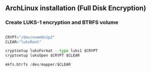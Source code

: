 ## ArchLinux installation (Full Disk Encryption)

### Create LUKS-1 encryption and BTRFS volume

```python

CRYPT="/dev/nvme0n1p2"
CLEAR="luksRoot"

cryptsetup luksFormat --type luks1 $CRYPT
cryptsetup luksOpen $CRYPT $CLEAR

mkfs.btrfs /dev/mapper/$CLEAR
```
